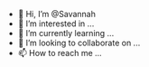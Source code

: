 - 👋 Hi, I’m @Savannah
- 👀 I’m interested in ...
- 🌱 I’m currently learning ...
- 💞️ I’m looking to collaborate on ...
- 📫 How to reach me ...

<!---
Savannahph/Savannahph is a ✨ special ✨ repository because its `README.md` (this file) appears on your GitHub profile.
You can click the Preview link to take a look at your changes.
--->
